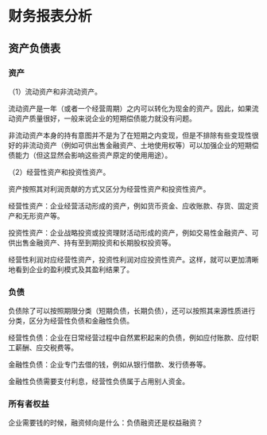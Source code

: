 # 财务报表分析

## 资产负债表

### 资产

（1）流动资产和非流动资产。

流动资产是一年（或者一个经营周期）之内可以转化为现金的资产。因此，如果流动资产质量很好，一般来说企业的短期偿债能力就没有问题。

非流动资产本身的持有意图并不是为了在短期之内变现，但是不排除有些变现性很好的非流动资产（例如可供出售金融资产、土地使用权等）可以加强企业的短期偿债能力（但这显然会影响这些资产原定的使用用途）。

（2）经营性资产和投资性资产。

资产按照其对利润贡献的方式又区分为经营性资产和投资性资产。

经营性资产：企业经营活动形成的资产，例如货币资金、应收账款、存货、固定资产和无形资产等。

投资性资产：企业战略投资或投资理财活动形成的资产，例如交易性金融资产、可供出售金融资产、持有至到期投资和长期股权投资等。

经营性利润对应经营性资产，投资性利润对应投资性资产。这样，就可以更加清晰地看到企业的盈利模式及其盈利结果了。
### 负债

负债除了可以按照期限分类（短期负债，长期负债），还可以按照其来源性质进行分类，区分为经营性负债和金融性负债。

经营性负债：企业在日常经营过程中自然累积起来的负债，例如应付账款、应付职工薪酬、应交税费等。

金融性负债：企业专门去借的钱，例如从银行借款、发行债券等。

金融性负债需要支付利息，经营性负债属于占用别人资金。

### 所有者权益

企业需要钱的时候，融资倾向是什么：负债融资还是权益融资？